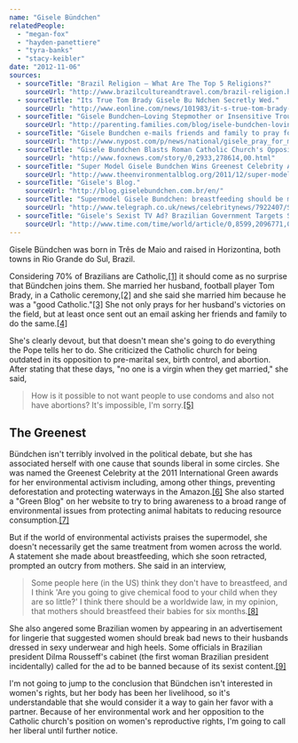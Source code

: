 ```yaml
---
name: "Gisele Bündchen"
relatedPeople:
  - "megan-fox"
  - "hayden-panettiere"
  - "tyra-banks"
  - "stacy-keibler"
date: "2012-11-06"
sources:
  - sourceTitle: "Brazil Religion – What Are The Top 5 Religions?"
    sourceUrl: "http://www.brazilcultureandtravel.com/brazil-religion.html"
  - sourceTitle: "Its True Tom Brady Gisele Bu Ndchen Secretly Wed."
    sourceUrl: "http://www.eonline.com/news/101983/it-s-true-tom-brady-gisele-b-ndchen-secretly-wed"
  - sourceTitle: "Gisele Bundchen–Loving Stepmother or Insensitive Troublemaker."
    sourceUrl: "http://parenting.families.com/blog/isele-bundchen-loving-stepmother-or-insensitive-troublemaker#"
  - sourceTitle: "Gisele Bundchen e-mails friends and family to pray for husband, Patriots QB Tom Brady, in the Super Bowl."
    sourceUrl: "http://www.nypost.com/p/news/national/gisele_pray_for_my_tom_sqEjWh7kObfk2SjRXQSjLL"
  - sourceTitle: "Gisele Bundchen Blasts Roman Catholic Church's Opposition to Condom Use, Abortion."
    sourceUrl: "http://www.foxnews.com/story/0,2933,278614,00.html"
  - sourceTitle: "Super Model Gisele Bundchen Wins Greenest Celebrity Award."
    sourceUrl: "http://www.theenvironmentalblog.org/2011/12/super-model-gisele-bundchen-greenest-celebrity-award/"
  - sourceTitle: "Gisele's Blog."
    sourceUrl: "http://blog.giselebundchen.com.br/en/"
  - sourceTitle: "Supermodel Gisele Bundchen: breastfeeding should be made law."
    sourceUrl: "http://www.telegraph.co.uk/news/celebritynews/7922407/Supermodel-Gisele-Bundchen-breastfeeding-should-be-made-law.html"
  - sourceTitle: "Gisele's Sexist TV Ad? Brazilian Government Targets Spot."
    sourceUrl: "http://www.time.com/time/world/article/0,8599,2096771,00.html"
---
```


Gisele Bündchen was born in Três de Maio and raised in Horizontina, both towns in Rio Grande do Sul, Brazil.

Considering 70% of Brazilians are Catholic,<a class="source-citation" href="#http://www.brazilcultureandtravel.com/brazil-religion.html" title="Brazil Religion – What Are The Top 5 Religions?">[1]</a> it should come as no surprise that Bündchen joins them. She married her husband, football player Tom Brady, in a Catholic ceremony,<a class="source-citation" href="#http://www.eonline.com/news/101983/it-s-true-tom-brady-gisele-b-ndchen-secretly-wed" title="Its True Tom Brady Gisele Bu Ndchen Secretly Wed.">[2]</a> and she said she married him because he was a "good Catholic."<a class="source-citation" href="#http://parenting.families.com/blog/isele-bundchen-loving-stepmother-or-insensitive-troublemaker#" title="Gisele Bundchen–Loving Stepmother or Insensitive Troublemaker.">[3]</a> She not only prays for her husband's victories on the field, but at least once sent out an email asking her friends and family to do the same.<a class="source-citation" href="#http://www.nypost.com/p/news/national/gisele_pray_for_my_tom_sqEjWh7kObfk2SjRXQSjLL" title="Gisele Bundchen e-mails friends and family to pray for husband, Patriots QB Tom Brady, in the Super Bowl.">[4]</a>

She's clearly devout, but that doesn't mean she's going to do everything the Pope tells her to do. She criticized the Catholic church for being outdated in its opposition to pre-marital sex, birth control, and abortion. After stating that these days, "no one is a virgin when they get married," she said,

>How is it possible to not want people to use condoms and also not have abortions? It's impossible, I'm sorry.<a class="source-citation" href="#http://www.foxnews.com/story/0,2933,278614,00.html" title="Gisele Bundchen Blasts Roman Catholic Church&apos;s Opposition to Condom Use, Abortion.">[5]</a>

## 

## The Greenest

Bündchen isn't terribly involved in the political debate, but she has associated herself with one cause that sounds liberal in some circles. She was named the Greenest Celebrity at the 2011 International Green awards for her environmental activism including, among other things, preventing deforestation and protecting waterways in the Amazon.<a class="source-citation" href="#http://www.theenvironmentalblog.org/2011/12/super-model-gisele-bundchen-greenest-celebrity-award/" title="Super Model Gisele Bundchen Wins Greenest Celebrity Award.">[6]</a> She also started a "Green Blog" on her website to try to bring awareness to a broad range of environmental issues from protecting animal habitats to reducing resource consumption.<a class="source-citation" href="#http://blog.giselebundchen.com.br/en/" title="Gisele&apos;s Blog.">[7]</a>

But if the world of environmental activists praises the supermodel, she doesn't necessarily get the same treatment from women across the world. A statement she made about breastfeeding, which she soon retracted, prompted an outcry from mothers. She said in an interview,

>Some people here (in the US) think they don't have to breastfeed, and I think 'Are you going to give chemical food to your child when they are so little?' I think there should be a worldwide law, in my opinion, that mothers should breastfeed their babies for six months.<a class="source-citation" href="#http://www.telegraph.co.uk/news/celebritynews/7922407/Supermodel-Gisele-Bundchen-breastfeeding-should-be-made-law.html" title="Supermodel Gisele Bundchen: breastfeeding should be made law.">[8]</a>

She also angered some Brazilian women by appearing in an advertisement for lingerie that suggested women should break bad news to their husbands dressed in sexy underwear and high heels. Some officials in Brazilian president Dilma Rousseff's cabinet (the first woman Brazilian president incidentally) called for the ad to be banned because of its sexist content.<a class="source-citation" href="#http://www.time.com/time/world/article/0,8599,2096771,00.html" title="Gisele&apos;s Sexist TV Ad? Brazilian Government Targets Spot.">[9]</a>

I'm not going to jump to the conclusion that Bündchen isn't interested in women's rights, but her body has been her livelihood, so it's understandable that she would consider it a way to gain her favor with a partner. Because of her environmental work and her opposition to the Catholic church's position on women's reproductive rights, I'm going to call her liberal until further notice.